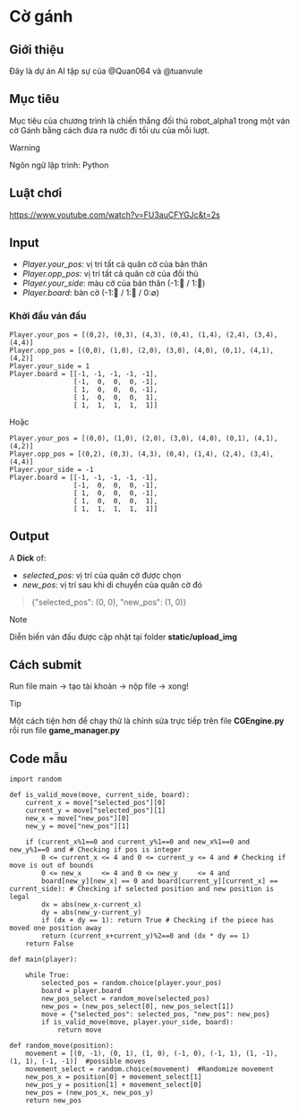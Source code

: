 # Cờ gánh
## Giới thiệu
Đây là dự án AI tập sự của @Quan064 và @tuanvule
## Mục tiêu
Mục tiêu của chương trình là chiến thắng đối thủ robot_alpha1 trong một ván cờ Gánh bằng cách đưa ra nước đi tối ưu của mỗi lượt.
> [!WARNING]
> Ngôn ngữ lập trình: Python
## Luật chơi
https://www.youtube.com/watch?v=FU3auCFYGJc&t=2s
## Input
- *Player.your_pos*: vị trí tất cả quân cờ của bản thân
- *Player.opp_pos*: vị trí tất cả quân cờ của đối thủ
- *Player.your_side*: màu cờ của bản thân (-1:🔴 / 1:🔵)
- *Player.board*: bàn cờ (-1:🔴 / 1:🔵 / 0:∅)
### Khởi đầu ván đấu
```
Player.your_pos = [(0,2), (0,3), (4,3), (0,4), (1,4), (2,4), (3,4), (4,4)]
Player.opp_pos = [(0,0), (1,0), (2,0), (3,0), (4,0), (0,1), (4,1), (4,2)]
Player.your_side = 1
Player.board = [[-1, -1, -1, -1, -1],
                [-1,  0,  0,  0, -1],
                [ 1,  0,  0,  0, -1],
                [ 1,  0,  0,  0,  1],
                [ 1,  1,  1,  1,  1]]
```
Hoặc
```
Player.your_pos = [(0,0), (1,0), (2,0), (3,0), (4,0), (0,1), (4,1), (4,2)]
Player.opp_pos = [(0,2), (0,3), (4,3), (0,4), (1,4), (2,4), (3,4), (4,4)]
Player.your_side = -1
Player.board = [[-1, -1, -1, -1, -1],
                [-1,  0,  0,  0, -1],
                [ 1,  0,  0,  0, -1],
                [ 1,  0,  0,  0,  1],
                [ 1,  1,  1,  1,  1]]
```
## Output
A **Dick** of:
- *selected_pos*: vị trí của quân cờ được chọn
- *new_pos*: vị trí sau khi di chuyển của quân cờ đó
> {"selected_pos": (0, 0), "new_pos": (1, 0)}

> [!NOTE]
> Diễn biến ván đấu được cập nhật tại folder **static/upload_img**
## Cách submit
Run file main -> tạo tài khoản -> nộp file -> xong!
> [!TIP]
> Một cách tiện hơn để chạy thử là chỉnh sửa trực tiếp trên file **CGEngine.py** rồi run file **game_manager.py**
## Code mẫu
```
import random

def is_valid_move(move, current_side, board):
    current_x = move["selected_pos"][0]
    current_y = move["selected_pos"][1]
    new_x = move["new_pos"][0]
    new_y = move["new_pos"][1]

    if (current_x%1==0 and current_y%1==0 and new_x%1==0 and new_y%1==0 and # Checking if pos is integer
        0 <= current_x <= 4 and 0 <= current_y <= 4 and # Checking if move is out of bounds
        0 <= new_x     <= 4 and 0 <= new_y     <= 4 and
        board[new_y][new_x] == 0 and board[current_y][current_x] == current_side): # Checking if selected position and new position is legal
        dx = abs(new_x-current_x)
        dy = abs(new_y-current_y)
        if (dx + dy == 1): return True # Checking if the piece has moved one position away
        return (current_x+current_y)%2==0 and (dx * dy == 1)
    return False

def main(player):

    while True:
        selected_pos = random.choice(player.your_pos)
        board = player.board
        new_pos_select = random_move(selected_pos)
        new_pos = (new_pos_select[0], new_pos_select[1])
        move = {"selected_pos": selected_pos, "new_pos": new_pos}
        if is_valid_move(move, player.your_side, board):
            return move

def random_move(position):
    movement = [(0, -1), (0, 1), (1, 0), (-1, 0), (-1, 1), (1, -1), (1, 1), (-1, -1)]  #possible moves
    movement_select = random.choice(movement)  #Randomize movement
    new_pos_x = position[0] + movement_select[1]
    new_pos_y = position[1] + movement_select[0]
    new_pos = (new_pos_x, new_pos_y)
    return new_pos
```
